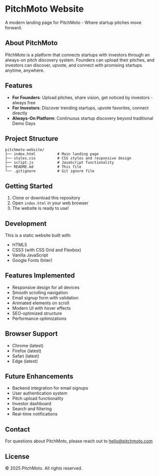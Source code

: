 # PitchMoto Website

A modern landing page for PitchMoto - Where startup pitches move forward.

## About PitchMoto

PitchMoto is a platform that connects startups with investors through an always-on pitch discovery system. Founders can upload their pitches, and investors can discover, upvote, and connect with promising startups anytime, anywhere.

## Features

- **For Founders**: Upload pitches, share vision, get noticed by investors - always free
- **For Investors**: Discover trending startups, upvote favorites, connect directly
- **Always-On Platform**: Continuous startup discovery beyond traditional Demo Days

## Project Structure

```
pitchmoto-website/
├── index.html          # Main landing page
├── styles.css          # CSS styles and responsive design
├── script.js           # JavaScript functionality
├── README.md           # This file
└── .gitignore          # Git ignore file
```

## Getting Started

1. Clone or download this repository
2. Open `index.html` in your web browser
3. The website is ready to use!

## Development

This is a static website built with:
- HTML5
- CSS3 (with CSS Grid and Flexbox)
- Vanilla JavaScript
- Google Fonts (Inter)

## Features Implemented

- Responsive design for all devices
- Smooth scrolling navigation
- Email signup form with validation
- Animated elements on scroll
- Modern UI with hover effects
- SEO-optimized structure
- Performance optimizations

## Browser Support

- Chrome (latest)
- Firefox (latest)
- Safari (latest)
- Edge (latest)

## Future Enhancements

- Backend integration for email signups
- User authentication system
- Pitch upload functionality
- Investor dashboard
- Search and filtering
- Real-time notifications

## Contact

For questions about PitchMoto, please reach out to hello@pitchmoto.com

## License

© 2025 PitchMoto. All rights reserved.
